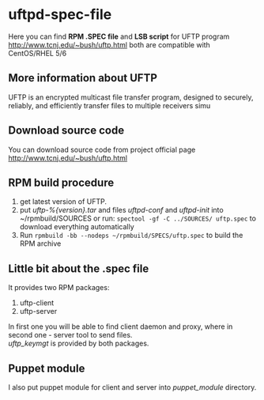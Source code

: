 uftpd-spec-file
===============

Here you can find **RPM .SPEC file** and **LSB script** for UFTP program <http://www.tcnj.edu/~bush/uftp.html> both are compatible with CentOS/RHEL 5/6


## More information about UFTP
UFTP is an encrypted multicast file transfer program, designed to securely, reliably, and efficiently transfer files to multiple receivers simu

## Download source code
You can download source code from project official page <http://www.tcnj.edu/~bush/uftp.html>

## RPM build procedure
1. get latest version of UFTP.
2. put *uftp-%{version}.tar* and files *uftpd-conf* and *uftpd-init* into ~/rpmbuild/SOURCES
or run:
`spectool -gf -C ../SOURCES/ uftp.spec`
to download everything automatically
3. Run `rpmbuild -bb --nodeps ~/rpmbuild/SPECS/uftp.spec` to build the RPM archive

## Little bit about the .spec file
It provides two RPM packages:   
1. uftp-client   
2. uftp-server   

In first one you will be able to find client daemon and proxy, where in second one - server tool to send files.   
*uftp_keymgt* is provided by both packages. 

## Puppet module
I also put puppet module for client and server into *puppet_module* directory. 
